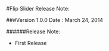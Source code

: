 #Flip Slider Release Note:

###Version 1.0.0
Date : March 24, 2014

######Release Note:
- First Release
